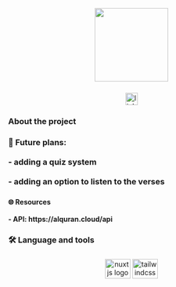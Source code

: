 <div align="center">
  <img height="150" src="https://raw.githubusercontent.com/AbdelrhmanAbuelnile/Tadhkirah-full/master/public/favicon.ico"  />
</div>

###

<div align="center">
  <a href="https://www.linkedin.com/in/abdelrahman-hany-abu-elnile-439034220/"><img src="https://img.shields.io/static/v1?message=LinkedIn&logo=linkedin&label=&color=0077B5&logoColor=white&labelColor=&style=for-the-badge" height="25" alt="linkedin logo"  /></a>
</div>

###

<h3 align="left">About the project</h3>

###

<h3 align="left">🔭 Future plans: <br><br>  - adding a quiz system<br><br>  - adding an option to listen to the verses</h3>

###

<h4 align="left">🌐 Resources<br><br> - API: https://alquran.cloud/api</h4>

###

<h3 align="left">🛠 Language and tools</h3>

###

<div align="center">
  <img src="https://cdn.jsdelivr.net/gh/devicons/devicon/icons/nuxtjs/nuxtjs-original.svg" height="40" width="52" alt="nuxtjs logo"  />
  
  <img src="https://cdn.jsdelivr.net/gh/devicons/devicon/icons/tailwindcss/tailwindcss-plain.svg" height="40" width="52" alt="tailwindcss logo" />
          
</div>

###
